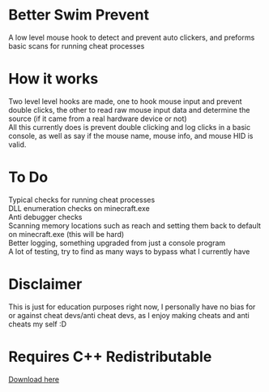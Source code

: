 # Better Swim Prevent
A low level mouse hook to detect and prevent auto clickers, and preforms basic scans for running cheat processes
# How it works
Two level level hooks are made, one to hook mouse input and prevent double clicks, the other to read raw mouse input data and determine the source (if it came from a real hardware device or not)
<br>
All this currently does is prevent double clicking and log clicks in a basic console, as well as say if the mouse name, mouse info, and mouse HID is valid.
# To Do
Typical checks for running cheat processes
<br>
DLL enumeration checks on minecraft.exe
<br>
Anti debugger checks
<br>
Scanning memory locations such as reach and setting them back to default on minecraft.exe (this will be hard)
<br>
Better logging, something upgraded from just a console program
<br>
A lot of testing, try to find as many ways to bypass what I currently have
# Disclaimer
This is just for education purposes right now, I personally have no bias for or against cheat devs/anti cheat devs, as I enjoy making cheats and anti cheats my self :D
# Requires C++ Redistributable
[Download here](https://aka.ms/vs/17/release/vc_redist.x64.exe)
